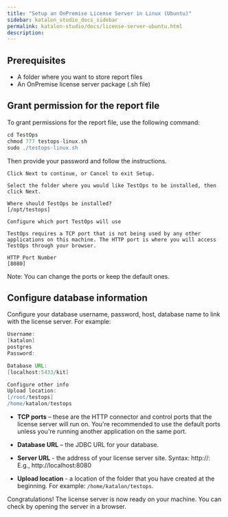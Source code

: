 ```yaml
---
title: "Setup an OnPremise License Server in Linux (Ubuntu)" 
sidebar: katalon_studio_docs_sidebar
permalink: katalon-studio/docs/license-server-ubuntu.html
description: 
---
```

## Prerequisites

- A folder where you want to store report files
- An OnPremise license server package (.sh file)


## Grant permission for the report file

To grant permissions for the report file, use the following command:


```groovy
cd TestOps
chmod 777 testops-linux.sh
sudo ./testops-linux.sh
```


Then provide your password and follow the instructions.


```
Click Next to continue, or Cancel to exit Setup.

Select the folder where you would like TestOps to be installed, then click Next.

Where should TestOps be installed?
[/opt/testops]

Configure which port TestOps will use

TestOps requires a TCP port that is not being used by any other applications on this machine. The HTTP port is where you will access TestOps through your browser.

HTTP Port Number
[8080]
```


Note: You can change the ports or keep the default ones.


## Configure database information


Configure your database username, password, host, database name to link with the license server. For example:

```groovy
Username:
[katalon]
postgres
Password:

Database URL:
[localhost:5433/kit]

Configure other info
Upload location:
[/root/testops]
/home/katalon/testops
```



- **TCP ports** – these are the HTTP connector and control ports that the license server will run on. You're recommended to use the default ports unless you're running another application on the same port.

- **Database URL** – the JDBC URL for your database.

- **Server URL** - the address of your license server site. Syntax: http://: E.g., http://localhost:8080

- **Upload location** - a location of the folder that you have created at the beginning. For example: `/home/katalon/testops`.


Congratulations! The license server is now ready on your machine. You can check by opening the server in a browser.


